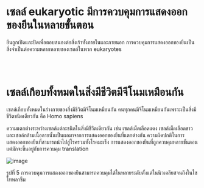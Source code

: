 # เซลล์ eukaryotic มีการควบคุมการแสดงออกของยีนในหลายขั้นตอน

ยีนถูกเปิดและปิดเพื่อตอบสนองต่อสิ่งเร้าทั้งภายในและภายนอก การควบคุมการแสดงออกของยีนเป็นสิ่งจำเป็นต่อความหลากหลายของเซลล์ในพวก eukaryotes

</br>
</br>

# เซลล์เกือบทั้งหมดในสิ่งมีชีวิตมีจีโนมเหมือนกัน

เซลล์เกือบทั้งหมดในร่างกายของสิ่งมีชีวิตมีจีโนมเหมือนกัน คนทุกคนมีจีโนมเหมือนกันเพราะเป็นสิ่งมีชีวิตชนิดเดียวกัน คือ Homo sapiens 

ความแตกต่างระหว่างเซลล์แต่ละชนิดในสิ่งมีชีวิตเดียวกัน เช่น เซลล์เม็ดเลือดแดง เซลล์เม็ดเลือดขาว และเซลล์กล้ามเนื้อลายนั้นเป็นผลมาจากการแสดงออกของยีนที่แตกต่างกัน ความผิดปกติในการแสดงออกของยีนที่สามารถนำไปสู่โรครวมทั้งโรคมะเร็ง การแสดงออกของยีนที่ถูกควบคุมหลายขั้นตอน แต่มักจะขึ้นอยู่กับการควบคุม translation

![image](https://github.com/mdetcharoen/etc/assets/70691598/72d24d90-17a4-4273-87f3-2c1941ac2413)

รูปที่ 5 การควบคุมการแสดงออกของยีนสามารถควบคุมได้ในหลายระดับตั้งแต่ในนิวเคลียสจนถึงในไซโทพลาซึม
